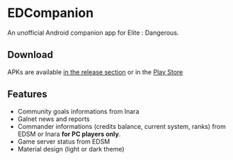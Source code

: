 # EDCompanion

An unofficial Android companion app for Elite : Dangerous.

## Download

APKs are available [in the release section](https://github.com/corenting/EDCompanion/releases) or in the [Play Store](https://play.google.com/store/apps/details?id=fr.corenting.edcompanion)

## Features

- Community goals informations from Inara
- Galnet news and reports
- Commander informations (credits balance, current system, ranks) from EDSM or Inara **for PC players only**.
- Game server status from EDSM
- Material design (light or dark theme)
